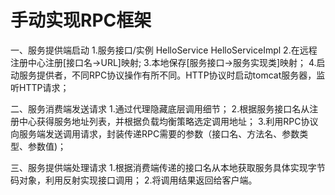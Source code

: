 # 手动实现RPC框架
一、服务提供端启动
1.服务接口/实例 HelloService  HelloServiceImpl
2.在远程注册中心注册[接口名->URL]映射;
3.本地保存[服务接口->服务实现类]映射；
4.启动服务提供者，不同RPC协议操作有所不同。HTTP协议时启动tomcat服务器，监听HTTP请求；

二、服务消费端发送请求
1.通过代理隐藏底层调用细节；
2.根据服务接口名从注册中心获得服务地址列表，并根据负载均衡策略选定调用地址；
3.利用RPC协议向服务端发送调用请求，封装传递RPC需要的参数（接口名、方法名、参数类型、参数值)；

三、服务提供端处理请求
1.根据消费端传递的接口名从本地获取服务具体实现字节码对象，利用反射实现接口调用；
2.将调用结果返回给客户端。